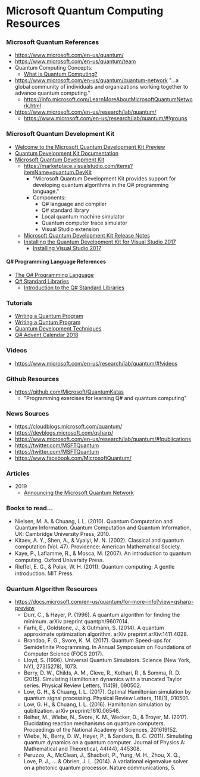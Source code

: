 
Microsoft Quantum Computing Resources
====

### Microsoft Quantum References
* https://www.microsoft.com/en-us/quantum/
* https://www.microsoft.com/en-us/quantum/team
* Quantum Computing Concepts:
  * [What is Quantum Computing?](https://docs.microsoft.com/en-us/quantum/concepts/?view=qsharp-preview)
* https://www.microsoft.com/en-us/quantum/quantum-network
  "...a global community of individuals and organizations working together to advance quantum computing."
  * https://info.microsoft.com/LearnMoreAboutMicrosoftQuantumNetwork.html
* https://www.microsoft.com/en-us/research/lab/quantum/
  * https://www.microsoft.com/en-us/research/lab/quantum/#!groups




### Microsoft Quantum Development Kit 
* [Welcome to the Microsoft Quantum Development Kit Preview](https://docs.microsoft.com/en-us/quantum/?view=qsharp-preview)
* [Quantum Development Kit Documentation](https://docs.microsoft.com/en-us/quantum/?view=qsharp-preview#quantum-development-kit-documentation)
* [Microsoft Quantum Development Kit](https://www.microsoft.com/en-us/quantum/development-kit)
  * https://marketplace.visualstudio.com/items?itemName=quantum.DevKit
    * "Microsoft Quantum Development Kit provides support for developing quantum algorithms in the Q# programming language."
    * Components:
      * Q# language and compiler
      * Q# standard library
      * Local quantum machine simulator
      * Quantum computer trace simulator
      * Visual Studio extension
  * [Microsoft Quantum Development Kit Release Notes](https://docs.microsoft.com/en-us/quantum/relnotes/?view=qsharp-preview)
  * [Installing the Quantum Development Kit for Visual Studio 2017](https://docs.microsoft.com/en-us/quantum/install-guide/vs-2017?view=qsharp-preview)
    * [Installing Visual Studio 2017](https://docs.microsoft.com/en-us/visualstudio/install/install-visual-studio?view=vs-2017)



#### Q# Programming Language References
* [The Q# Programming Language](https://docs.microsoft.com/en-us/quantum/language/?view=qsharp-preview)
* [Q# Standard Libraries](https://docs.microsoft.com/en-us/qsharp/api/?view=qsharp-preview)
  * [Introduction to the Q# Standard Libraries](https://docs.microsoft.com/en-us/quantum/libraries/standard/?view=qsharp-preview)


### Tutorials
* [Writing a Quantum Program](https://docs.microsoft.com/en-us/quantum/quickstart?view=qsharp-preview&tabs=tabid-vs2017)
* [Writing a Quntum Program](https://docs.microsoft.com/en-us/quantum/quickstart?view=qsharp-preview&tabs=tabid-vs2017) 
* [Quantum Development Techniques](https://docs.microsoft.com/en-us/quantum/techniques/?view=qsharp-preview)
* [Q# Advent Calendar 2018](https://devblogs.microsoft.com/qsharp/q-advent-calendar-2018/)



### Videos
* https://www.microsoft.com/en-us/research/lab/quantum/#!videos



### Github Resources
* https://github.com/Microsoft/QuantumKatas
  * "Programming exercises for learning Q# and quantum computing"



### News Sources
* https://cloudblogs.microsoft.com/quantum/
* https://devblogs.microsoft.com/qsharp/
* https://www.microsoft.com/en-us/research/lab/quantum/#!publications
* https://twitter.com/MSFTQuantum
* https://twitter.com/MSFTQuantum
* https://www.facebook.com/MicrosoftQuantum/


### Articles
* 2019
  * [Announcing the Microsoft Quantum Network](https://cloudblogs.microsoft.com/quantum/2019/02/28/announcing-the-microsoft-quantum-network/)





### Books to read...
* Nielsen, M. A. & Chuang, I. L. (2010). Quantum Computation and Quantum Information. Quantum Computation and Quantum Information, UK: Cambridge University Press, 2010.
* Kitaev, A. Y., Shen, A., & Vyalyi, M. N. (2002). Classical and quantum computation (Vol. 47). Providence: American Mathematical Society.
* Kaye, P., Laﬂamme, R., & Mosca, M. (2007). An introduction to quantum computing. Oxford University Press.
* Rieﬀel, E. G., & Polak, W. H. (2011). Quantum computing: A gentle introduction. MIT Press.



### Quantum Algorithm Resources
* https://docs.microsoft.com/en-us/quantum/for-more-info?view=qsharp-preview
  * Durr, C., & Høyer, P. (1996). A quantum algorithm for ﬁnding the minimum. arXiv preprint quantph/9607014.
  * Farhi, E., Goldstone, J., & Gutmann, S. (2014). A quantum approximate optimization algorithm. arXiv preprint arXiv:1411.4028.
  * Brandao, F. G., Svore, K. M. (2017). Quantum Speed-ups for Semideﬁnite Programming. In Annual Symposium on Foundations of Computer Science (FOCS 2017).
  * Lloyd, S. (1996). Universal Quantum Simulators. Science (New York, NY), 273(5278), 1073.
  * Berry, D. W., Childs, A. M., Cleve, R., Kothari, R., & Somma, R. D. (2015). Simulating Hamiltonian dynamics with a truncated Taylor series. Physical Review Letters, 114(9), 090502.
  * Low, G. H., & Chuang, I. L. (2017). Optimal Hamiltonian simulation by quantum signal processing. Physical Review Letters, 118(1), 010501.
  * Low, G. H., & Chuang, I. L. (2016). Hamiltonian simulation by qubitization. arXiv preprint:1610.06546.
  * Reiher, M., Wiebe, N., Svore, K. M., Wecker, D., & Troyer, M. (2017). Elucidating reaction mechanisms on quantum computers. Proceedings of the National Academy of Sciences, 201619152.
  * Wiebe, N., Berry, D. W., Høyer, P., & Sanders, B. C. (2011). Simulating quantum dynamics on a quantum computer. Journal of Physics A: Mathematical and Theoretical, 44(44), 445308.
  * Peruzzo, A., McClean, J., Shadbolt, P., Yung, M. H., Zhou, X. Q., Love, P. J., ... & Obrien, J. L. (2014). A variational eigenvalue solver on a photonic quantum processor. Nature communications, 5.





